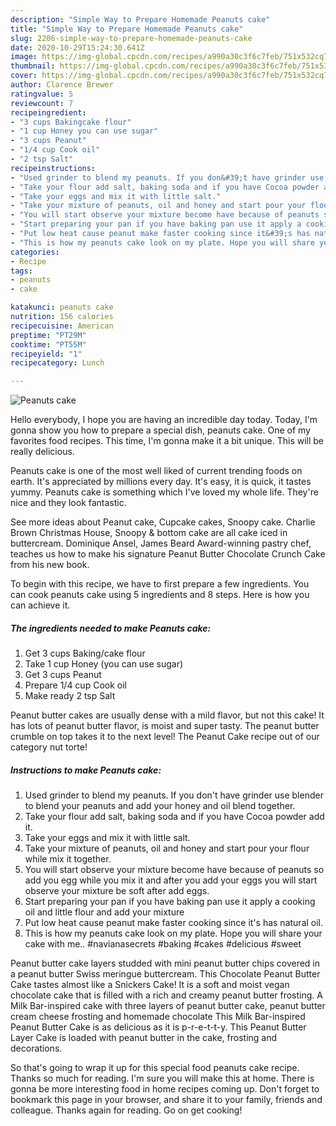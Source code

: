 ```yaml
---
description: "Simple Way to Prepare Homemade Peanuts cake"
title: "Simple Way to Prepare Homemade Peanuts cake"
slug: 2206-simple-way-to-prepare-homemade-peanuts-cake
date: 2020-10-29T15:24:30.641Z
image: https://img-global.cpcdn.com/recipes/a990a30c3f6c7feb/751x532cq70/peanuts-cake-recipe-main-photo.jpg
thumbnail: https://img-global.cpcdn.com/recipes/a990a30c3f6c7feb/751x532cq70/peanuts-cake-recipe-main-photo.jpg
cover: https://img-global.cpcdn.com/recipes/a990a30c3f6c7feb/751x532cq70/peanuts-cake-recipe-main-photo.jpg
author: Clarence Brewer
ratingvalue: 5
reviewcount: 7
recipeingredient:
- "3 cups Bakingcake flour"
- "1 cup Honey you can use sugar"
- "3 cups Peanut"
- "1/4 cup Cook oil"
- "2 tsp Salt"
recipeinstructions:
- "Used grinder to blend my peanuts. If you don&#39;t have grinder use blender to blend your peanuts and add your honey and oil blend together."
- "Take your flour add salt, baking soda and if you have Cocoa powder add it."
- "Take your eggs and mix it with little salt."
- "Take your mixture of peanuts, oil and honey and start pour your flour while mix it together."
- "You will start observe your mixture become have because of peanuts so add you egg while you mix it and after you add your eggs you will start observe your mixture be soft after add eggs."
- "Start preparing your pan if you have baking pan use it apply a cooking oil and little flour and add your mixture"
- "Put low heat cause peanut make faster cooking since it&#39;s has natural oil."
- "This is how my peanuts cake look on my plate. Hope you will share your cake with me.. #navianasecrets #baking #cakes #delicious #sweet"
categories:
- Recipe
tags:
- peanuts
- cake

katakunci: peanuts cake 
nutrition: 156 calories
recipecuisine: American
preptime: "PT29M"
cooktime: "PT55M"
recipeyield: "1"
recipecategory: Lunch

---
```



![Peanuts cake](https://img-global.cpcdn.com/recipes/a990a30c3f6c7feb/751x532cq70/peanuts-cake-recipe-main-photo.jpg)

Hello everybody, I hope you are having an incredible day today. Today, I'm gonna show you how to prepare a special dish, peanuts cake. One of my favorites food recipes. This time, I'm gonna make it a bit unique. This will be really delicious.

Peanuts cake is one of the most well liked of current trending foods on earth. It's appreciated by millions every day. It's easy, it is quick, it tastes yummy. Peanuts cake is something which I've loved my whole life. They're nice and they look fantastic.

See more ideas about Peanut cake, Cupcake cakes, Snoopy cake. Charlie Brown Christmas House, Snoopy &amp; bottom cake are all cake iced in buttercream. Dominique Ansel, James Beard Award-winning pastry chef, teaches us how to make his signature Peanut Butter Chocolate Crunch Cake from his new book.


To begin with this recipe, we have to first prepare a few ingredients. You can cook peanuts cake using 5 ingredients and 8 steps. Here is how you can achieve it.

<!--inarticleads1-->

##### The ingredients needed to make Peanuts cake:

1. Get 3 cups Baking/cake flour
1. Take 1 cup Honey (you can use sugar)
1. Get 3 cups Peanut
1. Prepare 1/4 cup Cook oil
1. Make ready 2 tsp Salt


Peanut butter cakes are usually dense with a mild flavor, but not this cake! It has lots of peanut butter flavor, is moist and super tasty. The peanut butter crumble on top takes it to the next level! The Peanut Cake recipe out of our category nut torte! 

<!--inarticleads2-->

##### Instructions to make Peanuts cake:

1. Used grinder to blend my peanuts. If you don&#39;t have grinder use blender to blend your peanuts and add your honey and oil blend together.
1. Take your flour add salt, baking soda and if you have Cocoa powder add it.
1. Take your eggs and mix it with little salt.
1. Take your mixture of peanuts, oil and honey and start pour your flour while mix it together.
1. You will start observe your mixture become have because of peanuts so add you egg while you mix it and after you add your eggs you will start observe your mixture be soft after add eggs.
1. Start preparing your pan if you have baking pan use it apply a cooking oil and little flour and add your mixture
1. Put low heat cause peanut make faster cooking since it&#39;s has natural oil.
1. This is how my peanuts cake look on my plate. Hope you will share your cake with me.. #navianasecrets #baking #cakes #delicious #sweet


Peanut butter cake layers studded with mini peanut butter chips covered in a peanut butter Swiss meringue buttercream. This Chocolate Peanut Butter Cake tastes almost like a Snickers Cake! It is a soft and moist vegan chocolate cake that is filled with a rich and creamy peanut butter frosting. A Milk Bar-inspired cake with three layers of peanut butter cake, peanut butter cream cheese frosting and homemade chocolate This Milk Bar-inspired Peanut Butter Cake is as delicious as it is p-r-e-t-t-y. This Peanut Butter Layer Cake is loaded with peanut butter in the cake, frosting and decorations. 

So that's going to wrap it up for this special food peanuts cake recipe. Thanks so much for reading. I'm sure you will make this at home. There is gonna be more interesting food in home recipes coming up. Don't forget to bookmark this page in your browser, and share it to your family, friends and colleague. Thanks again for reading. Go on get cooking!
